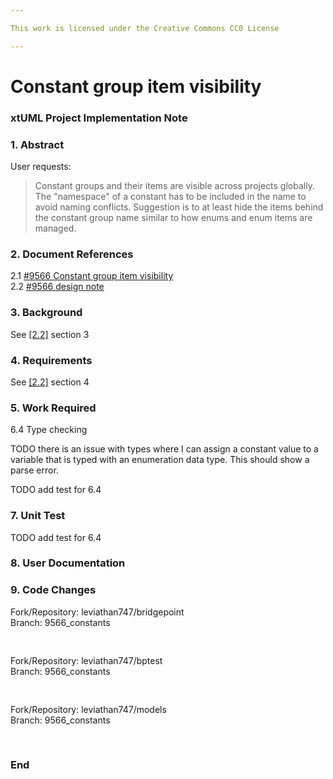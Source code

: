 ```yaml
---

This work is licensed under the Creative Commons CC0 License

---
```


# Constant group item visibility
### xtUML Project Implementation Note

### 1. Abstract

User requests:
> Constant groups and their items are visible across projects globally. The
> "namespace" of a constant has to be included in the name to avoid naming
> conflicts. Suggestion is to at least hide the items behind the constant group
> name similar to how enums and enum items are managed.

### 2. Document References

<a id="2.1"></a>2.1 [#9566 Constant group item visibility](https://support.onefact.net/issues/9566)  
<a id="2.2"></a>2.2 [#9566 design note](9566_constants_dnt.md)  

### 3. Background

See [[2.2]](#2.2) section 3

### 4. Requirements

See [[2.2]](#2.2) section 4

### 5. Work Required

6.4 Type checking

TODO there is an issue with types where I can assign a constant value to a
variable that is typed with an enumeration data type. This should show a parse
error.

TODO add test for 6.4

### 7. Unit Test

TODO add test for 6.4

### 8. User Documentation


### 9. Code Changes

Fork/Repository: leviathan747/bridgepoint  
Branch: 9566_constants  

<pre>

</pre>

Fork/Repository: leviathan747/bptest  
Branch: 9566_constants  

<pre>

</pre>

Fork/Repository: leviathan747/models  
Branch: 9566_constants  

<pre>

</pre>

### End

